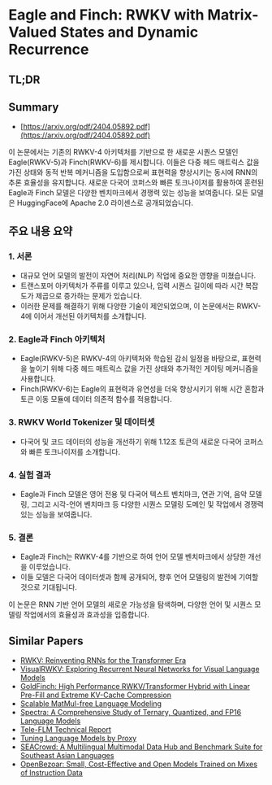 # Eagle and Finch: RWKV with Matrix-Valued States and Dynamic Recurrence
## TL;DR
## Summary
- [https://arxiv.org/pdf/2404.05892.pdf](https://arxiv.org/pdf/2404.05892.pdf)

이 논문에서는 기존의 RWKV-4 아키텍처를 기반으로 한 새로운 시퀀스 모델인 Eagle(RWKV-5)과 Finch(RWKV-6)를 제시합니다. 이들은 다중 헤드 매트릭스 값을 가진 상태와 동적 반복 메커니즘을 도입함으로써 표현력을 향상시키는 동시에 RNN의 추론 효율성을 유지합니다. 새로운 다국어 코퍼스와 빠른 토크나이저를 활용하여 훈련된 Eagle과 Finch 모델은 다양한 벤치마크에서 경쟁력 있는 성능을 보여줍니다. 모든 모델은 HuggingFace에 Apache 2.0 라이센스로 공개되었습니다.

## 주요 내용 요약

### 1. 서론
- 대규모 언어 모델의 발전이 자연어 처리(NLP) 작업에 중요한 영향을 미쳤습니다.
- 트랜스포머 아키텍처가 주류를 이루고 있으나, 입력 시퀀스 길이에 따라 시간 복잡도가 제곱으로 증가하는 문제가 있습니다.
- 이러한 문제를 해결하기 위해 다양한 기술이 제안되었으며, 이 논문에서는 RWKV-4에 이어서 개선된 아키텍처를 소개합니다.

### 2. Eagle과 Finch 아키텍처
- Eagle(RWKV-5)은 RWKV-4의 아키텍처와 학습된 감쇠 일정을 바탕으로, 표현력을 높이기 위해 다중 헤드 매트릭스 값을 가진 상태와 추가적인 게이팅 메커니즘을 사용합니다.
- Finch(RWKV-6)는 Eagle의 표현력과 유연성을 더욱 향상시키기 위해 시간 혼합과 토큰 이동 모듈에 데이터 의존적 함수를 적용합니다.

### 3. RWKV World Tokenizer 및 데이터셋
- 다국어 및 코드 데이터의 성능을 개선하기 위해 1.12조 토큰의 새로운 다국어 코퍼스와 빠른 토크나이저를 소개합니다.

### 4. 실험 결과
- Eagle과 Finch 모델은 영어 전용 및 다국어 텍스트 벤치마크, 연관 기억, 음악 모델링, 그리고 시각-언어 벤치마크 등 다양한 시퀀스 모델링 도메인 및 작업에서 경쟁력 있는 성능을 보여줍니다.

### 5. 결론
- Eagle과 Finch는 RWKV-4를 기반으로 하여 언어 모델 벤치마크에서 상당한 개선을 이루었습니다.
- 이들 모델은 다국어 데이터셋과 함께 공개되어, 향후 언어 모델링의 발전에 기여할 것으로 기대됩니다.

이 논문은 RNN 기반 언어 모델의 새로운 가능성을 탐색하며, 다양한 언어 및 시퀀스 모델링 작업에서의 효율성과 효과성을 입증합니다.

## Similar Papers
- [RWKV: Reinventing RNNs for the Transformer Era](2305.13048.md)
- [VisualRWKV: Exploring Recurrent Neural Networks for Visual Language Models](2406.13362.md)
- [GoldFinch: High Performance RWKV/Transformer Hybrid with Linear Pre-Fill and Extreme KV-Cache Compression](2407.12077.md)
- [Scalable MatMul-free Language Modeling](2406.02528.md)
- [Spectra: A Comprehensive Study of Ternary, Quantized, and FP16 Language Models](2407.12327.md)
- [Tele-FLM Technical Report](2404.16645.md)
- [Tuning Language Models by Proxy](2401.08565.md)
- [SEACrowd: A Multilingual Multimodal Data Hub and Benchmark Suite for Southeast Asian Languages](2406.10118.md)
- [OpenBezoar: Small, Cost-Effective and Open Models Trained on Mixes of Instruction Data](2404.12195.md)
